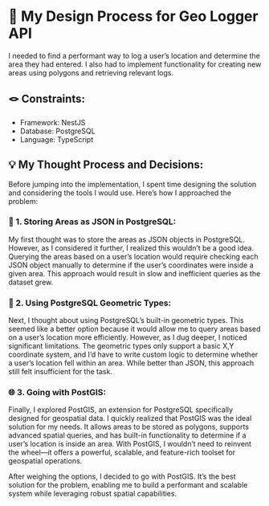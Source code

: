 # 🎨 My Design Process for Geo Logger API

I needed to find a performant way to log a user’s location and determine the area they had entered. I also had to implement functionality for creating new areas using polygons and retrieving relevant logs.

## 🪢 Constraints:

- Framework: NestJS
- Database: PostgreSQL
- Language: TypeScript

## 💡 My Thought Process and Decisions:

Before jumping into the implementation, I spent time designing the solution and considering the tools I would use. Here’s how I approached the problem:

### 🐘 1. Storing Areas as JSON in PostgreSQL:

My first thought was to store the areas as JSON objects in PostgreSQL. However, as I considered it further, I realized this wouldn’t be a good idea. Querying the areas based on a user’s location would require checking each JSON object manually to determine if the user’s coordinates were inside a given area. This approach would result in slow and inefficient queries as the dataset grew.

### 📐 2. Using PostgreSQL Geometric Types:

Next, I thought about using PostgreSQL’s built-in geometric types. This seemed like a better option because it would allow me to query areas based on a user’s location more efficiently. However, as I dug deeper, I noticed significant limitations. The geometric types only support a basic X,Y coordinate system, and I’d have to write custom logic to determine whether a user’s location fell within an area. While better than JSON, this approach still felt insufficient for the task.

### 🌐 3. Going with PostGIS:

Finally, I explored PostGIS, an extension for PostgreSQL specifically designed for geospatial data. I quickly realized that PostGIS was the ideal solution for my needs. It allows areas to be stored as polygons, supports advanced spatial queries, and has built-in functionality to determine if a user’s location is inside an area. With PostGIS, I wouldn’t need to reinvent the wheel—it offers a powerful, scalable, and feature-rich toolset for geospatial operations.

After weighing the options, I decided to go with PostGIS. It’s the best solution for the problem, enabling me to build a performant and scalable system while leveraging robust spatial capabilities.
